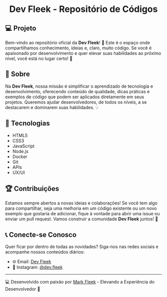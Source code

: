 <h1 align="center">
  Dev Fleek - Repositório de Códigos
</h1>

## 💻 Projeto

Bem-vindo ao repositório oficial da **Dev Fleek**! 🚀 Este é o espaço onde compartilhamos conhecimento, ideias e, claro, muito código. Se você é apaixonado por desenvolvimento e quer elevar suas habilidades ao próximo nível, você está no lugar certo! 🎯

## 📝 Sobre

Na **Dev Fleek**, nossa missão é simplificar o aprendizado de tecnologia e desenvolvimento, oferecendo conteúdo de qualidade, dicas práticas e exemplos de código que podem ser aplicados diretamente em seus projetos. Queremos ajudar desenvolvedores, de todos os níveis, a se destacarem e dominarem suas habilidades. 💡

## 🚀 Tecnologias

- HTML5
- CSS3
- JavaScript
- Node.js
- Docker
- Git
- APIs
- UX/UI

## 🏆 Contribuições

Estamos sempre abertos a novas ideias e colaborações! Se você tem algo para compartilhar, seja uma melhoria em um código existente ou um novo exemplo que gostaria de adicionar, fique à vontade para abrir uma issue ou enviar um pull request. Vamos construir a comunidade **Dev Fleek** juntos! 🤝

## 📞 Conecte-se Conosco

Quer ficar por dentro de todas as novidades? Siga-nos nas redes sociais e acompanhe nossos conteúdos diários:

- 🌐 Email: [Dev Fleek](mailto:markfleekpt@gmail.com)
- 📸 Instagram: [@dev.fleek](https://www.instagram.com/dev.fleek)

---

💻 Desenvolvido com paixão por [Mark Fleek](https://github.com/MarkFleek) - Elevando a Experiência do Desenvolvedor 🚀
